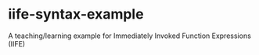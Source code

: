 # iife-syntax-example
A teaching/learning example for Immediately Invoked Function Expressions (IIFE)
